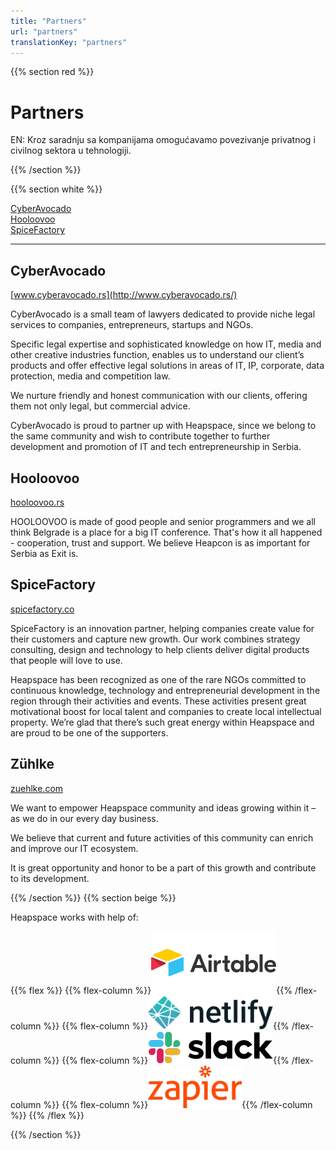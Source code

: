```yaml
---
title: "Partners"
url: "partners"
translationKey: "partners"
---
```


{{% section red %}}

# Partners

EN: Kroz saradnju sa kompanijama omogućavamo povezivanje privatnog i civilnog sektora u tehnologiji.

{{% /section %}}

{{% section white %}}

[CyberAvocado](#cyberavocado)<br>
[Hooloovoo](#hooloovoo)<br>
[SpiceFactory](#spicefactory)<br>

---

## CyberAvocado

[www.cyberavocado.rs](http://www.cyberavocado.rs/)

CyberAvocado is a small team of lawyers dedicated to provide niche legal services to companies, entrepreneurs, startups and NGOs.

Specific legal expertise and sophisticated knowledge on how IT, media and other creative industries function, enables us to understand our client’s products and offer effective legal solutions in areas of IT, IP, corporate, data protection, media and competition law.

We nurture friendly and honest communication with our clients, offering them not only legal, but commercial advice.

CyberAvocado is proud to partner up with Heapspace, since we belong to the same community and wish to contribute together to further development and promotion of IT and tech entrepreneurship in Serbia.


## Hooloovoo

[hooloovoo.rs](https://hooloovoo.rs)

HOOLOOVOO is made of good people and senior programmers and we all think Belgrade is a place for a big IT conference. That's how it all happened - cooperation, trust and support. We believe Heapcon is as important for Serbia as Exit is.

## SpiceFactory

[spicefactory.co](https://spicefactory.co)

SpiceFactory is an innovation partner, helping companies create value for their customers and capture new growth. Our work combines strategy consulting, design and technology to help clients deliver digital products that people will love to use.

Heapspace has been recognized as one of the rare NGOs committed to continuous knowledge, technology and entrepreneurial development in the region through their activities and events. These activities present great motivational boost for local talent and companies to create local intellectual property. We’re glad that there’s such great energy within Heapspace and are proud to be one of the supporters.

## Zühlke

[zuehlke.com](https://www.zuehlke.com/rs/en/)

We want to empower Heapspace community and ideas growing within it – as we do in our every day business.

We believe that current and future activities of this community can enrich and improve our IT ecosystem.

It is great opportunity and honor to be a part of this growth and contribute to its development.

{{% /section %}}
{{% section beige %}}

Heapspace works with help of:

{{% flex %}}
{{% flex-column %}}[![](airtable.png)](https://airtable.com){{% /flex-column %}}
{{% flex-column %}}[![](netlify.png)](https://netlify.com){{% /flex-column %}}
{{% flex-column %}}[![](slack.png)](https://slack.com){{% /flex-column %}}
{{% flex-column %}}[![](zapier.png)](https://zapier.com){{% /flex-column %}}
{{% /flex %}}

{{% /section %}}